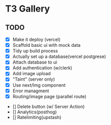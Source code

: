 # T3 Gallery
## TODO
- [x] Make it deploy (vercel)
- [x] Scaffold basic ui with mock data
- [x] Tidy up build process
- [x] Actually set up a database(vercel postgrese)
- [x] Attach database to ui
- [x] Add authentication (w/clerk)
- [x] Add image upload
- [x] "Taint" (server only)
- [x] Use next/Img component
- [x] Error managment
- [x] Routing/image page (parallel route)
- [] Delete button (w/ Server Action)
- [] Analytics(posthog)
- [] Ratelimiting(upstash)
